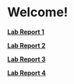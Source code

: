 # Welcome! </br>

[**Lab Report 1**](https://lindseyrapp.github.io/cse15l-lab-reports/LabReport1) </br>

[**Lab Report 2**](https://lindseyrapp.github.io/cse15l-lab-reports/LabReport2) </br>

[**Lab Report 3**](https://lindseyrapp.github.io/cse15l-lab-reports/LabReport3) </br>

[**Lab Report 4**](https://lindseyrapp.github.io/cse15l-lab-reports/LabReport4) </br>

